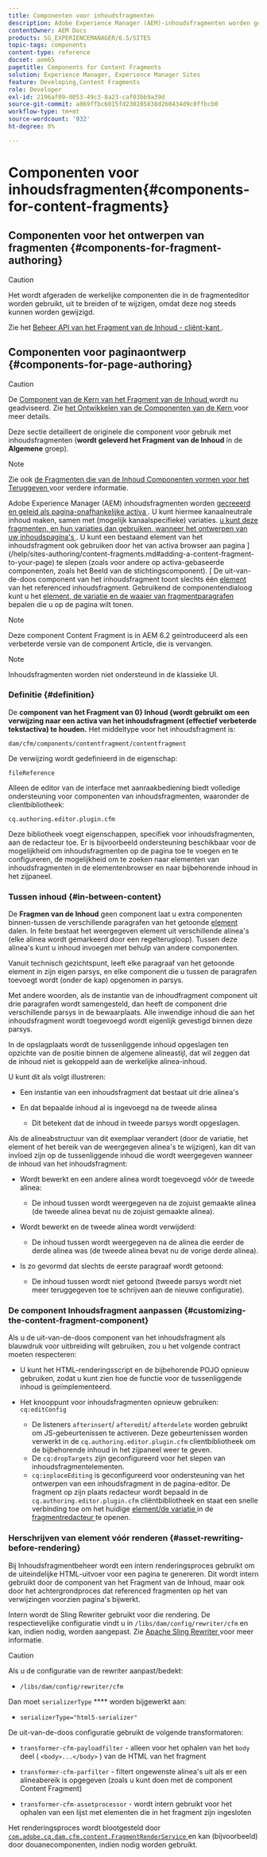 ```yaml
---
title: Componenten voor inhoudsfragmenten
description: Adobe Experience Manager (AEM)-inhoudsfragmenten worden gemaakt en beheerd als pagina-onafhankelijke elementen
contentOwner: AEM Docs
products: SG_EXPERIENCEMANAGER/6.5/SITES
topic-tags: components
content-type: reference
docset: aem65
pagetitle: Components for Content Fragments
solution: Experience Manager, Experience Manager Sites
feature: Developing,Content Fragments
role: Developer
exl-id: 2196af09-8053-49c3-8a23-caf03bb9a39d
source-git-commit: a869ffbc6015fd230285838d260434d9c0ffbcb0
workflow-type: tm+mt
source-wordcount: '932'
ht-degree: 0%

---
```


# Componenten voor inhoudsfragmenten{#components-for-content-fragments}

## Componenten voor het ontwerpen van fragmenten {#components-for-fragment-authoring}

>[!CAUTION]
>
>Het wordt afgeraden de werkelijke componenten die in de fragmenteditor worden gebruikt, uit te breiden of te wijzigen, omdat deze nog steeds kunnen worden gewijzigd.

Zie het [ Beheer API van het Fragment van de Inhoud - cliënt-kant ](/help/sites-developing/customizing-content-fragments.md#the-content-fragment-management-api-client-side).

## Componenten voor paginaontwerp {#components-for-page-authoring}

>[!CAUTION]
>
>De [ Component van de Kern van het Fragment van de Inhoud ](https://experienceleague.adobe.com/docs/experience-manager-core-components/using/wcm-components/content-fragment-component.html) wordt nu geadviseerd. Zie [ het Ontwikkelen van de Componenten van de Kern ](https://experienceleague.adobe.com/docs/experience-manager-core-components/using/developing/overview.html) voor meer details.
>
>Deze sectie detailleert de originele die component voor gebruik met inhoudsfragmenten (**wordt geleverd het Fragment van de Inhoud** in de **Algemene** groep).

>[!NOTE]
>
>Zie ook [ de Fragmenten die van de Inhoud Componenten vormen voor het Teruggeven ](/help/sites-developing/content-fragments-config-components-rendering.md) voor verdere informatie.

Adobe Experience Manager (AEM) inhoudsfragmenten worden [ gecreeerd en geleid als pagina-onafhankelijke activa ](/help/assets/content-fragments/content-fragments.md). U kunt hiermee kanaalneutrale inhoud maken, samen met (mogelijk kanaalspecifieke) variaties. [ u kunt deze fragmenten, en hun variaties dan gebruiken, wanneer het ontwerpen van uw inhoudspagina&#39;s ](/help/sites-authoring/content-fragments.md). U kunt een bestaand element van het inhoudsfragment ook gebruiken door het van activa browser aan pagina ](/help/sites-authoring/content-fragments.md#adding-a-content-fragment-to-your-page) te slepen (zoals voor andere op activa-gebaseerde componenten, zoals het Beeld van de stichtingscomponent). [ De uit-van-de-doos component van het inhoudsfragment toont slechts één [ element ](/help/assets/content-fragments/content-fragments.md#constituent-parts-of-a-content-fragment) van het referenced inhoudsfragment. Gebruikend de componentendialoog kunt u het [ element, de variatie en de waaier van fragmentparagrafen ](/help/assets/content-fragments/content-fragments.md#constituent-parts-of-a-content-fragment) bepalen die u op de pagina wilt tonen.

>[!NOTE]
>
>Deze component Content Fragment is in AEM 6.2 geïntroduceerd als een verbeterde versie van de component Article, die is vervangen.

>[!NOTE]
>
>Inhoudsfragmenten worden niet ondersteund in de klassieke UI.

### Definitie {#definition}

De **component van het Fragment van 0} Inhoud {wordt gebruikt om een verwijzing naar een activa van het inhoudsfragment (effectief verbeterde tekstactiva) te houden.** Het middeltype voor het inhoudsfragment is:

`dam/cfm/components/contentfragment/contentfragment`

De verwijzing wordt gedefinieerd in de eigenschap:

`fileReference`

Alleen de editor van de interface met aanraakbediening biedt volledige ondersteuning voor componenten van inhoudsfragmenten, waaronder de clientbibliotheek:

`cq.authoring.editor.plugin.cfm`

Deze bibliotheek voegt eigenschappen, specifiek voor inhoudsfragmenten, aan de redacteur toe. Er is bijvoorbeeld ondersteuning beschikbaar voor de mogelijkheid om inhoudsfragmenten op de pagina toe te voegen en te configureren, de mogelijkheid om te zoeken naar elementen van inhoudsfragmenten in de elementenbrowser en naar bijbehorende inhoud in het zijpaneel.

### Tussen inhoud {#in-between-content}

De **Fragmen van de Inhoud** geen component laat u extra componenten binnen-tussen de verschillende paragrafen van het getoonde [ element ](/help/assets/content-fragments/content-fragments.md#constituent-parts-of-a-content-fragment) dalen. In feite bestaat het weergegeven element uit verschillende alinea&#39;s (elke alinea wordt gemarkeerd door een regelterugloop). Tussen deze alinea&#39;s kunt u inhoud invoegen met behulp van andere componenten.

Vanuit technisch gezichtspunt, leeft elke paragraaf van het getoonde element in zijn eigen parsys, en elke component die u tussen de paragrafen toevoegt wordt (onder de kap) opgenomen in parsys.

Met andere woorden, als de instantie van de inhoudfragment component uit drie paragrafen wordt samengesteld, dan heeft de component drie verschillende parsys in de bewaarplaats. Alle inwendige inhoud die aan het inhoudsfragment wordt toegevoegd wordt eigenlijk gevestigd binnen deze parsys.

In de opslagplaats wordt de tussenliggende inhoud opgeslagen ten opzichte van de positie binnen de algemene alineastijl, dat wil zeggen dat de inhoud niet is gekoppeld aan de werkelijke alinea-inhoud.

U kunt dit als volgt illustreren:

* Een instantie van een inhoudsfragment dat bestaat uit drie alinea&#39;s
* En dat bepaalde inhoud al is ingevoegd na de tweede alinea

   * Dit betekent dat de inhoud in tweede parsys wordt opgeslagen.

Als de alineabstructuur van dit exemplaar verandert (door de variatie, het element of het bereik van de weergegeven alinea&#39;s te wijzigen), kan dit van invloed zijn op de tussenliggende inhoud die wordt weergegeven wanneer de inhoud van het inhoudsfragment:

* Wordt bewerkt en een andere alinea wordt toegevoegd vóór de tweede alinea:

   * De inhoud tussen wordt weergegeven na de zojuist gemaakte alinea (de tweede alinea bevat nu de zojuist gemaakte alinea).

* Wordt bewerkt en de tweede alinea wordt verwijderd:

   * De inhoud tussen wordt weergegeven na de alinea die eerder de derde alinea was (de tweede alinea bevat nu de vorige derde alinea).

* Is zo gevormd dat slechts de eerste paragraaf wordt getoond:

   * De inhoud tussen wordt niet getoond (tweede parsys wordt niet meer teruggegeven toe te schrijven aan de nieuwe configuratie).

### De component Inhoudsfragment aanpassen {#customizing-the-content-fragment-component}

Als u de uit-van-de-doos component van het inhoudsfragment als blauwdruk voor uitbreiding wilt gebruiken, zou u het volgende contract moeten respecteren:

* U kunt het HTML-renderingsscript en de bijbehorende POJO opnieuw gebruiken, zodat u kunt zien hoe de functie voor de tussenliggende inhoud is geïmplementeerd.
* Het knooppunt voor inhoudsfragmenten opnieuw gebruiken: `cq:editConfig`

   * De listeners `afterinsert`/ `afteredit`/ `afterdelete` worden gebruikt om JS-gebeurtenissen te activeren. Deze gebeurtenissen worden verwerkt in de `cq.authoring.editor.plugin.cfm` clientbibliotheek om de bijbehorende inhoud in het zijpaneel weer te geven.
   * De `cq:dropTargets` zijn geconfigureerd voor het slepen van inhoudsfragmentelementen.
   * `cq:inplaceEditing` is geconfigureerd voor ondersteuning van het ontwerpen van een inhoudsfragment in de pagina-editor. De fragment op zijn plaats redacteur wordt bepaald in de `cq.authoring.editor.plugin.cfm` cliëntbibliotheek en staat een snelle verbinding toe om het huidige [ element/de variatie ](/help/assets/content-fragments/content-fragments.md#constituent-parts-of-a-content-fragment) in de [ fragmentredacteur ](/help/assets/content-fragments/content-fragments-variations.md) te openen.

### Herschrijven van element vóór renderen {#asset-rewriting-before-rendering}

Bij Inhoudsfragmentbeheer wordt een intern renderingsproces gebruikt om de uiteindelijke HTML-uitvoer voor een pagina te genereren. Dit wordt intern gebruikt door de component van het Fragment van de Inhoud, maar ook door het achtergrondproces dat referenced fragmenten op het van verwijzingen voorzien pagina&#39;s bijwerkt.

Intern wordt de Sling Rewriter gebruikt voor die rendering. De respectievelijke configuratie vindt u in `/libs/dam/config/rewriter/cfm` en kan, indien nodig, worden aangepast. Zie [ Apache Sling Rewriter ](https://sling.apache.org/documentation/bundles/output-rewriting-pipelines-org-apache-sling-rewriter.html) voor meer informatie.

>[!CAUTION]
>
>Als u de configuratie van de rewriter aanpast/bedekt:
>
>* `/libs/dam/config/rewriter/cfm`
>
>Dan moet `serializerType` **** worden bijgewerkt aan:
>
>* `serializerType="html5-serializer"`

De uit-van-de-doos configuratie gebruikt de volgende transformatoren:

* `transformer-cfm-payloadfilter` - alleen voor het ophalen van het `body` deel ( `<body>...</body>` ) van de HTML van het fragment

* `transformer-cfm-parfilter` - filtert ongewenste alinea&#39;s uit als er een alineabereik is opgegeven (zoals u kunt doen met de component Content Fragment)
* `transformer-cfm-assetprocessor` - wordt intern gebruikt voor het ophalen van een lijst met elementen die in het fragment zijn ingesloten

Het renderingsproces wordt blootgesteld door [`com.adobe.cq.dam.cfm.content.FragmentRenderService` ](https://developer.adobe.com/experience-manager/reference-materials/6-5-lts/javadoc/com/adobe/cq/dam/cfm/ContentFragment.html) en kan (bijvoorbeeld) door douanecomponenten, indien nodig worden gebruikt.
